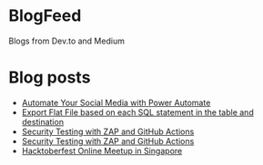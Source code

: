 # BlogFeed
Blogs from Dev.to and Medium

# Blog posts
<!-- BLOG-POST-LIST:START -->
- [Automate Your Social Media with Power Automate](https://medium.com/@engsooncheah/automate-your-social-media-with-power-automate-fa822a0d01cd?source=rss-18b0bdc43bc0------2)
- [Export Flat File based on each SQL statement in the table and destination](https://medium.com/@engsooncheah/export-flat-file-based-on-each-sql-statement-in-the-table-and-destination-f44430122e3b?source=rss-18b0bdc43bc0------2)
- [Security Testing with ZAP and GitHub Actions](https://dev.to/cheahengsoon/security-testing-with-zap-and-github-actions-4kae)
- [Security Testing with ZAP and GitHub Actions](https://medium.com/@engsooncheah/security-testing-with-zap-and-github-actions-604b1e1fbd2a?source=rss-18b0bdc43bc0------2)
- [Hacktoberfest Online Meetup in Singapore](https://dev.to/cheahengsoon/hacktoberfest-online-meetup-in-singapore-3hha)
<!-- BLOG-POST-LIST:END -->
